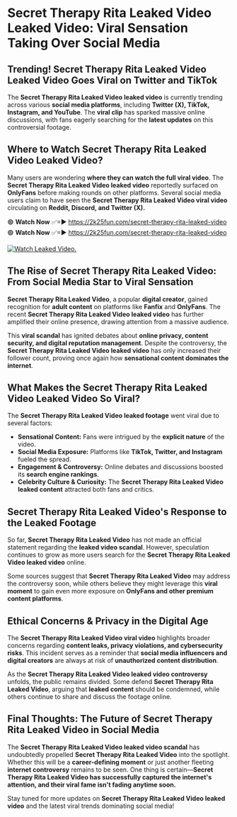 # Secret Therapy Rita Leaked Video Leaked Video: Viral Sensation Taking Over Social Media

## **Trending! Secret Therapy Rita Leaked Video Leaked Video Goes Viral on Twitter and TikTok**
The **Secret Therapy Rita Leaked Video leaked video** is currently trending across various **social media platforms**, including **Twitter (X), TikTok, Instagram, and YouTube**. The **viral clip** has sparked massive online discussions, with fans eagerly searching for the **latest updates** on this controversial footage.

## **Where to Watch Secret Therapy Rita Leaked Video Leaked Video?**
Many users are wondering **where they can watch the full viral video**. The **Secret Therapy Rita Leaked Video leaked video** reportedly surfaced on **OnlyFans** before making rounds on other platforms. Several social media users claim to have seen the **Secret Therapy Rita Leaked Video viral video** circulating on **Reddit, Discord, and Twitter (X).**

🟢 **Watch Now** ✅=► https://2k25fun.com/secret-therapy-rita-leaked-video  
🟢 **Watch Now** ✅=► https://2k25fun.com/secret-therapy-rita-leaked-video  

[![Watch Leaked Video.](https://miro.medium.com/v2/resize:fit:828/format:webp/1*cilzJN44JGOrTw9NJCrNHA.gif "Watch Leaked Video")](https://2k25fun.com/secret-therapy-rita-leaked-video)

## **The Rise of Secret Therapy Rita Leaked Video: From Social Media Star to Viral Sensation**
**Secret Therapy Rita Leaked Video**, a popular **digital creator**, gained recognition for **adult content** on platforms like **Fanfix** and **OnlyFans**. The recent **Secret Therapy Rita Leaked Video leaked video** has further amplified their online presence, drawing attention from a massive audience.

This **viral scandal** has ignited debates about **online privacy, content security, and digital reputation management**. Despite the controversy, the **Secret Therapy Rita Leaked Video leaked video** has only increased their follower count, proving once again how **sensational content dominates the internet**.

## **What Makes the Secret Therapy Rita Leaked Video Leaked Video So Viral?**
The **Secret Therapy Rita Leaked Video leaked footage** went viral due to several factors:
- **Sensational Content:** Fans were intrigued by the **explicit nature** of the video.
- **Social Media Exposure:** Platforms like **TikTok, Twitter, and Instagram** fueled the spread.
- **Engagement & Controversy:** Online debates and discussions boosted its **search engine rankings**.
- **Celebrity Culture & Curiosity:** The **Secret Therapy Rita Leaked Video leaked content** attracted both fans and critics.

## **Secret Therapy Rita Leaked Video's Response to the Leaked Footage**
So far, **Secret Therapy Rita Leaked Video** has not made an official statement regarding the **leaked video scandal**. However, speculation continues to grow as more users search for the **Secret Therapy Rita Leaked Video leaked video** online.

Some sources suggest that **Secret Therapy Rita Leaked Video** may address the controversy soon, while others believe they might leverage this **viral moment** to gain even more exposure on **OnlyFans and other premium content platforms**.

## **Ethical Concerns & Privacy in the Digital Age**
The **Secret Therapy Rita Leaked Video viral video** highlights broader concerns regarding **content leaks, privacy violations, and cybersecurity risks**. This incident serves as a reminder that **social media influencers and digital creators** are always at risk of **unauthorized content distribution**.

As the **Secret Therapy Rita Leaked Video leaked video controversy** unfolds, the public remains divided. Some defend **Secret Therapy Rita Leaked Video**, arguing that **leaked content** should be condemned, while others continue to share and discuss the footage online.

## **Final Thoughts: The Future of Secret Therapy Rita Leaked Video in Social Media**
The **Secret Therapy Rita Leaked Video leaked video scandal** has undoubtedly propelled **Secret Therapy Rita Leaked Video** into the spotlight. Whether this will be a **career-defining moment** or just another fleeting **internet controversy** remains to be seen. One thing is certain—**Secret Therapy Rita Leaked Video has successfully captured the internet's attention, and their viral fame isn't fading anytime soon.**

Stay tuned for more updates on **Secret Therapy Rita Leaked Video leaked video** and the latest viral trends dominating social media!